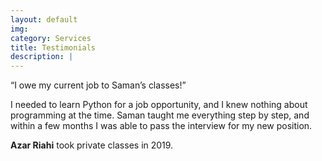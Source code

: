 ```yaml
---
layout: default
img: 
category: Services
title: Testimonials
description: |
---
```


<q>I owe my current job to Saman’s classes!

I needed to learn Python for a job opportunity, and I knew nothing about programming at the time. Saman taught me everything step by step, and within a few months I was able to pass the interview for my new position.</q>

<b>Azar Riahi</b> took private classes in 2019.
